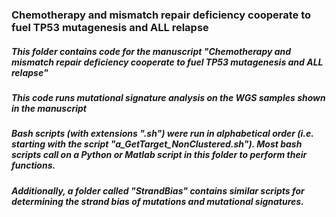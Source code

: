 ### Chemotherapy and mismatch repair deficiency cooperate to fuel TP53 mutagenesis and ALL relapse

##### This folder contains code for the manuscript "Chemotherapy and mismatch repair deficiency cooperate to fuel TP53 mutagenesis and ALL relapse"

##### This code runs mutational signature analysis on the WGS samples shown in the manuscript

##### Bash scripts (with extensions ".sh") were run in alphabetical order (i.e. starting with the script "a_GetTarget_NonClustered.sh"). Most bash scripts call on a Python or Matlab script in this folder to perform their functions.

##### Additionally, a folder called "StrandBias" contains similar scripts for  determining the strand bias of mutations and mutational signatures.

